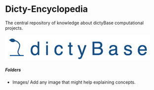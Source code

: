 Dicty-Encyclopedia
==================

The central repository of knowledge about dictyBase computational projects.

[![dicty_temp_logo](https://github.com/dictyBase/Dicty-Encyclopedia/blob/master/images/dicty_new_logo.jpg)](http://dictyBase.org/)



##### Folders

* Images/ Add any image that might help explaining concepts. 